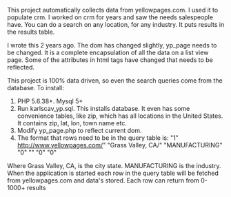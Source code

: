 This project automatically collects data from yellowpages.com.  I used it to populate crm.  I worked on crm for years and saw the needs salespeople have.  You can do a search on any location, for any industry.  It puts results in the results table.  

I wrote this 2 years ago.  The dom has changed slightly, yp_page needs to be changed.  It is a complete encapsulation of all the data on a list view page.  Some of the attributes in html tags have changed that needs to be reflected.

This project is 100% data driven, so even the search queries come from the database.  To install:

1.  PHP 5.6.38+.  Mysql 5+
2. Run karlscav_yp.sql.  This installs database.  It even has some convenience tables, like zip, which has all locations in the United States.  It contains zip, lat, lon, town name etc.
3. Modify yp_page.php to reflect current dom.
4.  The format that rows need to be in the query table is:
"1"	http://www.yellowpages.com/"	"Grass Valley, CA/"	"MANUFACTURING"	"0"	""	"0"	"0"

Where Grass Valley, CA, is the city state.  MANUFACTURING is the industry.  When the application is started each row in the query table will be fetched from yellowpages.com and data's stored. Each row can return from 0-1000+ results



